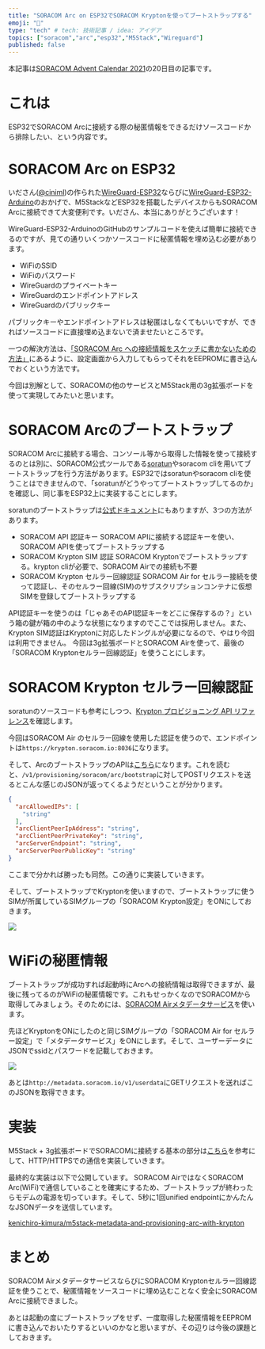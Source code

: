 ```yaml
---
title: "SORACOM Arc on ESP32でSORACOM Kryptonを使ってブートストラップする"
emoji: "🤫" 
type: "tech" # tech: 技術記事 / idea: アイデア
topics: ["soracom","arc","esp32","M5Stack","Wireguard"]
published: false
---
```

本記事は[SORACOM Advent Calendar 2021](https://qiita.com/advent-calendar/2021/soracom)の20日目の記事です。

# これは

ESP32でSORACOM Arcに接続する際の秘匿情報をできるだけソースコードから排除したい、という内容です。

# SORACOM Arc on ESP32

 いださん([@ciniml](https://twitter.com/ciniml))の作られた[WireGuard-ESP32](https://github.com/ciniml/ESP32_WireGuard)ならびに[WireGuard-ESP32-Arduino](https://github.com/ciniml/WireGuard-ESP32-Arduino)のおかげで、M5StackなどESP32を搭載したデバイスからもSORACOM Arcに接続できて大変便利です。いださん、本当にありがとうございます！

WireGuard-ESP32-ArduinoのGitHubのサンプルコードを使えば簡単に接続できるのですが、見ての通りいくつかソースコードに秘匿情報を埋め込む必要があります。

- WiFiのSSID
- WiFiのパスワード
- WireGuardのプライベートキー
- WireGuardのエンドポイントアドレス
- WireGuardのパブリックキー

パブリックキーやエンドポイントアドレスは秘匿はしなくてもいいですが、できればソースコードに直接埋め込まないで済ませたいところです。

一つの解決方法は、[「SORACOM Arc への接続情報をスケッチに書かないための方法」](https://zenn.dev/j3tm0t0/articles/d09537d6f94d76)にあるように、設定画面から入力してもらってそれをEEPROMに書き込んでおくという方法です。

今回は別解として、SORACOMの他のサービスとM5Stack用の3g拡張ボードを使って実現してみたいと思います。

# SORACOM Arcのブートストラップ

SORACOM Arcに接続する場合、コンソール等から取得した情報を使って接続するのとは別に、SORACOM公式ツールである[soratun](https://github.com/soracom/soratun/)やsoracom cliを用いてブートストラップを行う方法があります。ESP32ではsoratunやsoracom cliを使うことはできませんので、「soratunがどうやってブートストラップしてるのか」を確認し、同じ事をESP32上に実装することにします。

soratunのブートストラップは[公式ドキュメント](https://users.soracom.io/ja-jp/docs/arc/soratun-overview/#%e3%83%96%e3%83%bc%e3%83%88%e3%82%b9%e3%83%88%e3%83%a9%e3%83%83%e3%83%97%e3%81%ae%e7%a8%ae%e9%a1%9e)にもありますが、3つの方法があります。

- SORACOM API 認証キー 
SORACOM APIに接続する認証キーを使い、SORACOM APIを使ってブートストラップする
- SORACOM Krypton SIM 認証
SORACOM Kryptonでブートストラップする。krypton cliが必要で、SORACOM Airでの接続も不要
- SORACOM Krypton セルラー回線認証
SORACOM Air for セルラー接続を使って認証し、そのセルラー回線(SIM)のサブスクリプションコンテナに仮想SIMを登録してブートストラップする

API認証キーを使うのは「じゃあそのAPI認証キーをどこに保存するの？」という箱の鍵が箱の中のような状態になりますのでここでは採用しません。また、Krypton SIM認証はKryptonに対応したドングルが必要になるので、やはり今回は利用できません。
今回は3g拡張ボードとSORACOM Airを使って、最後の「SORACOM Kryptonセルラー回線認証」を使うことにします。

# SORACOM Krypton セルラー回線認証

soratunのソースコードも参考にしつつ、[Krypton プロビジョニング API リファレンス](https://users.soracom.io/ja-jp/tools/krypton-api/)を確認します。

今回はSORACOM Air のセルラー回線を使用した認証を使うので、エンドポイントは`https://krypton.soracom.io:8036`になります。

そして、ArcのブートストラップのAPIは[こちら](https://users.soracom.io/ja-jp/tools/krypton-api/reference/#/SORACOM%20Krypton/bootstrapArc)になります。これを読むと、`/v1/provisioning/soracom/arc/bootstrap`に対してPOSTリクエストを送るとこんな感じのJSONが返ってくるようだということが分かります。

```json
{
  "arcAllowedIPs": [
    "string"
  ],
  "arcClientPeerIpAddress": "string",
  "arcClientPeerPrivateKey": "string",
  "arcServerEndpoint": "string",
  "arcServerPeerPublicKey": "string"
}
```

ここまで分かれば勝ったも同然。この通りに実装していきます。

そして、ブートストラップでKryptonを使いますので、ブートストラップに使うSIMが所属しているSIMグループの「SORACOM Krypton設定」をONにしておきます。

![](https://storage.googleapis.com/zenn-user-upload/f986ef85db13-20211210.png)

# WiFiの秘匿情報

ブートストラップが成功すれば起動時にArcへの接続情報は取得できますが、最後に残ってるのがWiFiの秘匿情報です。これもせっかくなのでSORACOMから取得してみましょう。そのためには、[SORACOM Airメタデータサービス](https://users.soracom.io/ja-jp/docs/air/use-metadata/)を使います。

先ほどKryptonをONにしたのと同じSIMグループの「SORACOM Air for セルラー設定」で「メタデータサービス」をONにします。そして、ユーザーデータにJSONでssidとパスワードを記載しておきます。

![](https://storage.googleapis.com/zenn-user-upload/618c955d1a6d-20211210.png)

あとは`http://metadata.soracom.io/v1/userdata`にGETリクエストを送ればこのJSONを取得できます。

# 実装

M5Stack + 3g拡張ボードでSORACOMに接続する基本の部分は[こちら](https://soracom.jp/recipes_index/13732/#SORACOM_Air)を参考にして、HTTP/HTTPSでの通信を実装していきます。

最終的な実装は以下で公開しています。
SORACOM AirではなくSORACOM Arc(WiFi)で通信していることを確実にするため、ブートストラップが終わったらモデムの電源を切っています。そして、5秒に1回unified endpointにかんたんなJSONデータを送信しています。

[kenichiro-kimura/m5stack-metadata-and-provisioning-arc-with-krypton](https://github.com/kenichiro-kimura/m5stack-metadata-and-provisioning-arc-with-krypton)

# まとめ

SORACOM AirメタデータサービスならびにSORACOM Kryptonセルラー回線認証を使うことで、秘匿情報をソースコードに埋め込むことなく安全にSORACOM Arcに接続できました。

あとは起動の度にブートストラップをせず、一度取得した秘匿情報をEEPROMに書き込んでおいたりするといいのかなと思いますが、その辺りは今後の課題としておきます。

